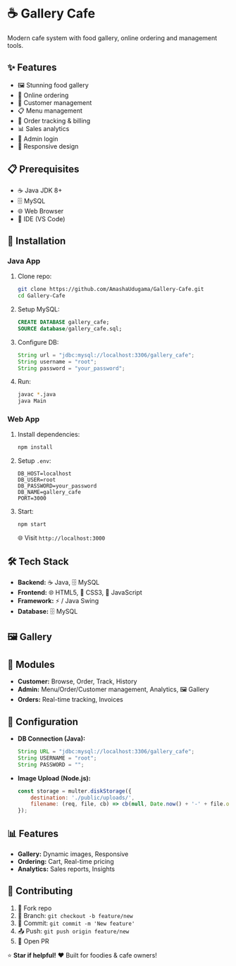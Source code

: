 # ☕ **Gallery Cafe**

Modern cafe system with food gallery, online ordering and management tools.

## ✨ **Features**
- 🖼️ Stunning food gallery
- 🛒 Online ordering
- 👥 Customer management
- 📋 Menu management
- 🧾 Order tracking & billing
- 📊 Sales analytics
- 🔐 Admin login
- 📱 Responsive design

## 📋 **Prerequisites**
- ☕ Java JDK 8+
- 🗄️ MySQL
- 🌐 Web Browser
- 🔧 IDE (VS Code)

## 🚀 **Installation**

### **Java App**
1. Clone repo:
   ```bash
   git clone https://github.com/AmashaUdugama/Gallery-Cafe.git
   cd Gallery-Cafe
   ```
2. Setup MySQL:
   ```sql
   CREATE DATABASE gallery_cafe;
   SOURCE database/gallery_cafe.sql;
   ```
3. Configure DB:
   ```java
   String url = "jdbc:mysql://localhost:3306/gallery_cafe";
   String username = "root";
   String password = "your_password";
   ```
4. Run:
   ```bash
   javac *.java
   java Main
   ```

### **Web App**
1. Install dependencies:
   ```bash
   npm install
   ```
2. Setup `.env`:
   ```env
   DB_HOST=localhost
   DB_USER=root
   DB_PASSWORD=your_password
   DB_NAME=gallery_cafe
   PORT=3000
   ```
3. Start:
   ```bash
   npm start
   ```
   🌐 Visit `http://localhost:3000`

## 🛠️ **Tech Stack**
- **Backend:** ☕ Java, 🗄️ MySQL
- **Frontend:** 🌐 HTML5, 🎨 CSS3, 📜 JavaScript
- **Framework:** ⚡ / Java Swing
- **Database:** 🗄️ MySQL

## 🖼️ **Gallery**


## 📱 **Modules**
- **Customer:**  Browse,  Order,  Track,  History
- **Admin:**  Menu/Order/Customer management,  Analytics, 🖼 Gallery
- **Orders:** Real-time tracking,  Invoices

## 🔧 **Configuration**
- **DB Connection (Java):**
  ```java
  String URL = "jdbc:mysql://localhost:3306/gallery_cafe";
  String USERNAME = "root";
  String PASSWORD = "";
  ```
- **Image Upload (Node.js):**
  ```javascript
  const storage = multer.diskStorage({
      destination: './public/uploads/',
      filename: (req, file, cb) => cb(null, Date.now() + '-' + file.originalname)
  });
  ```

## 📊 **Features**
- **Gallery:**  Dynamic images, Responsive
- **Ordering:**  Cart, Real-time pricing
- **Analytics:** Sales reports, Insights

## 🤝 **Contributing**
1. 🍴 Fork repo
2. 🌿 Branch: `git checkout -b feature/new`
3. 💾 Commit: `git commit -m 'New feature'`
4. 📤 Push: `git push origin feature/new`
5. 🔄 Open PR


⭐ **Star if helpful!** ❤️ Built for foodies & cafe owners!
